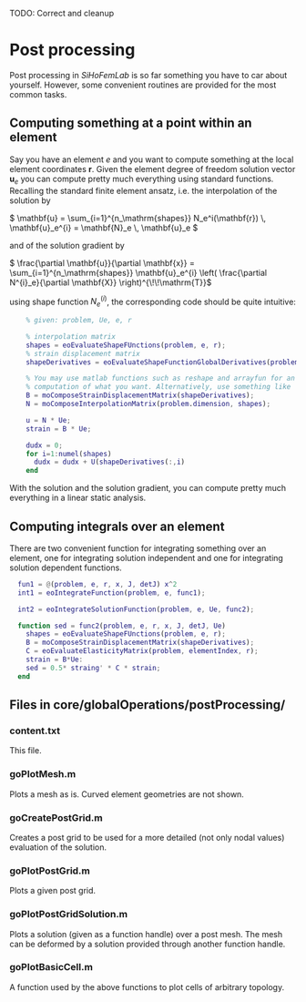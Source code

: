 TODO: Correct and cleanup
# Post processing #
Post processing in *SiHoFemLab* is so far something you have to car about yourself. However, some convenient routines are provided for the most common tasks.

## Computing something at a point within an element ##
Say you have an element $`e`$ and you want to compute something at the local element coordinates $`\mathbf{r}`$. Given the element degree of freedom solution vector $`\mathbf{u}_e`$ you can compute pretty much everything using standard functions.
Recalling the standard finite element ansatz, i.e. the interpolation of the solution by

$` \mathbf{u} = \sum_{i=1}^{n_\mathrm{shapes}} N_e^i(\mathbf{r}) \, \mathbf{u}_e^{i} = \mathbf{N}_e \, \mathbf{u}_e `$

and of the solution gradient by

$` \frac{\partial \mathbf{u}}{\partial \mathbf{x}} = \sum_{i=1}^{n_\mathrm{shapes}} \mathbf{u}_e^{i} \left( \frac{\partial N^{i}_e}{\partial \mathbf{X}} \right)^{\!\!\mathrm{T}}`$

using shape function $`N^{(i)}_e`$, the corresponding code should be quite intuitive:

```matlab
    % given: problem, Ue, e, r

    % interpolation matrix
    shapes = eoEvaluateShapeFUnctions(problem, e, r);
    % strain displacement matrix
    shapeDerivatives = eoEvaluateShapeFunctionGlobalDerivatives(problem, e, r);

    % You may use matlab functions such as reshape and arrayfun for an efficient
    % computation of what you want. Alternatively, use something like
    B = moComposeStrainDisplacementMatrix(shapeDerivatives);
    N = moComposeInterpolationMatrix(problem.dimension, shapes);

    u = N * Ue;
    strain = B * Ue;

    dudx = 0;
    for i=1:numel(shapes)
      dudx = dudx + U(shapeDerivatives(:,i)
    end
```

With the solution and the solution gradient, you can compute pretty much everything in a linear static analysis.

## Computing integrals over an element ##
There are two convenient function for integrating something over an element, one for integrating solution independent and one for integrating solution dependent functions.

```matlab
  fun1 = @(problem, e, r, x, J, detJ) x^2
  int1 = eoIntegrateFunction(problem, e, func1);

  int2 = eoIntegrateSolutionFunction(problem, e, Ue, func2);

  function sed = func2(problem, e, r, x, J, detJ, Ue)
    shapes = eoEvaluateShapeFUnctions(problem, e, r);
    B = moComposeStrainDisplacementMatrix(shapeDerivatives);
    C = eoEvaluateElasticityMatrix(problem, elementIndex, r);
    strain = B*Ue:
    sed = 0.5* straing' * C * strain;
  end
```

##  Files in core/globalOperations/postProcessing/ ##

### content.txt ###
This file.

### goPlotMesh.m ###
Plots a mesh as is. Curved element geometries are not shown.


### goCreatePostGrid.m ###
Creates a post grid to be used for a more detailed (not only nodal values) evaluation of the solution.

### goPlotPostGrid.m ###
Plots a given post grid.

### goPlotPostGridSolution.m ###
Plots a solution (given as a function handle) over a post mesh. The mesh can be deformed by a solution provided through another function handle.

### goPlotBasicCell.m ###
A function used by the above functions to plot cells of arbitrary topology.
